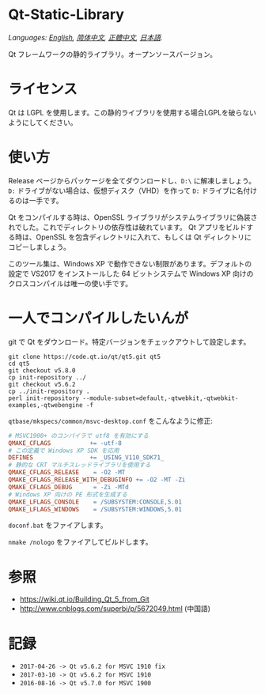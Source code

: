 ﻿# Qt-Static-Library
*Languages: [English](README.md), [简体中文](README.zh-cn.md), [正體中文](README.zh-tw.md), [日本語](README.ja.md).*

Qt フレームワークの静的ライブラリ。オープンソースバージョン。

ライセンス
===
Qt は LGPL を使用します。この静的ライブラリを使用する場合LGPLを破らないようにしてください。

使い方
===
Release ページからパッケージを全てダウンロードし、`D:\` に解凍しましょう。
`D:` ドライブがない場合は、仮想ディスク（VHD）を作って `D:` ドライブに名付けるのは一手です。

Qt をコンパイルする時は、OpenSSL ライブラリがシステムライブラリに偽装されでした。これでディレクトリの依存性は破れています。
Qt アプリをビルドする時は、OpenSSL を包含ディレクトリに入れて、もしくは Qt ディレクトリにコピーしましょう。

このツール集は、Windows XP で動作できない制限があります。デフォルトの設定で VS2017 をインストールした 64 ビットシステムで Windows XP 向けのクロスコンパイルは唯一の使い手です。


一人でコンパイルしたいんが
===

git で Qt をダウンロード。特定バージョンをチェックアウトして設定します。
```shell
git clone https://code.qt.io/qt/qt5.git qt5
cd qt5
git checkout v5.8.0
cp init-repository ../
git checkout v5.6.2
cp ../init-repository .
perl init-repository --module-subset=default,-qtwebkit,-qtwebkit-examples,-qtwebengine -f
```

`qtbase/mkspecs/common/msvc-desktop.conf` をこんなように修正:
```Makefile
# MSVC1900+ のコンパイラで utf8 を有効にする
QMAKE_CFLAGS           += -utf-8
# この定義で Windows XP SDK を応用
DEFINES                += _USING_V110_SDK71_
# 静的な CRT マルチスレッドライブラリを使用する
QMAKE_CFLAGS_RELEASE    = -O2 -MT
QMAKE_CFLAGS_RELEASE_WITH_DEBUGINFO += -O2 -MT -Zi
QMAKE_CFLAGS_DEBUG      = -Zi -MTd
# Windows XP 向けの PE 形式を生成する
QMAKE_LFLAGS_CONSOLE    = /SUBSYSTEM:CONSOLE,5.01
QMAKE_LFLAGS_WINDOWS    = /SUBSYSTEM:WINDOWS,5.01
```

`doconf.bat` をファイアします。

`nmake /nologo` をファイアしてビルドします。

参照
===
* https://wiki.qt.io/Building_Qt_5_from_Git
* http://www.cnblogs.com/superbi/p/5672049.html (中国語)

記録
===
* `2017-04-26 -> Qt v5.6.2 for MSVC 1910 fix`
* `2017-03-10 -> Qt v5.6.2 for MSVC 1910`
* `2016-08-16 -> Qt v5.7.0 for MSVC 1900`

